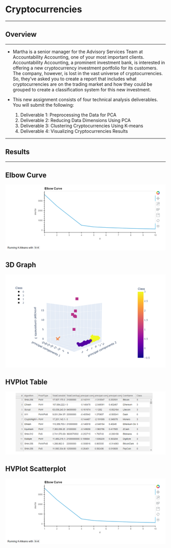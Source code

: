 # Cryptocurrencies

--------------------------------------

## **Overview**

--------------------------------------

- Martha is a senior manager for the Advisory Services Team at Accountability Accounting, one of your most important clients. Accountability Accounting, a prominent investment bank, is interested in offering a new cryptocurrency investment portfolio for its customers. The company, however, is lost in the vast universe of cryptocurrencies. So, they’ve asked you to create a report that includes what cryptocurrencies are on the trading market and how they could be grouped to create a classification system for this new investment.

- This new assignment consists of four technical analysis deliverables. You will submit the following:

    1. Deliverable 1: Preprocessing the Data for PCA
    2. Deliverable 2: Reducing Data Dimensions Using PCA
    3. Deliverable 3: Clustering Cryptocurrencies Using K-means
    4. Deliverable 4: Visualizing Cryptocurrencies Results


--------------------------------------

## **Results**

--------------------------------------

## **Elbow Curve**

![Elbow%20Curve.PNG](https://github.com/Bionicbabes/Cryptocurrencies/blob/main/Resources/Elbow%20Curve.PNG)

## **3D Graph**

![3D%20Graph.PNG](https://github.com/Bionicbabes/Cryptocurrencies/blob/main/Resources/3D%20Graph.PNG)

## **HVPlot Table**

![HV%20Plot%20Table.PNG](https://github.com/Bionicbabes/Cryptocurrencies/blob/main/Resources/HV%20Plot%20Table.PNG)

## **HVPlot Scatterplot**

![Elbow%20Curve.PNG](https://github.com/Bionicbabes/Cryptocurrencies/blob/main/Resources/Elbow%20Curve.PNG)
